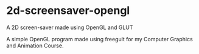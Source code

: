 # 2d-screensaver-opengl
A 2D screen-saver made using OpenGL and GLUT

A simple OpenGL program made using freegult for my Computer Graphics and Animation Course.

